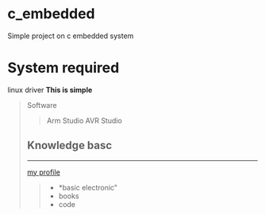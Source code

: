 # c_embedded
Simple project on c embedded system

# System required
linux driver <strong>This is simple</strong>
> Software
> > Arm Studio
> > AVR Studio
> ## Knowledge basc
> ___
> [ my profile ](https://facebook.com)
> > - *basic electronic"
> > - books
> > - code
